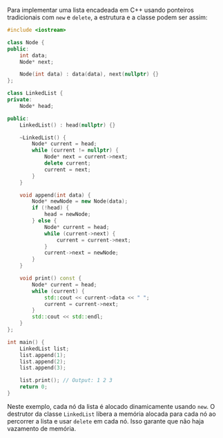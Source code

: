 Para implementar uma lista encadeada em C++ usando ponteiros
tradicionais com `new` e `delete`, a estrutura e a classe
podem ser assim:

```cpp
#include <iostream>

class Node {
public:
    int data;
    Node* next;

    Node(int data) : data(data), next(nullptr) {}
};

class LinkedList {
private:
    Node* head;

public:
    LinkedList() : head(nullptr) {}

    ~LinkedList() {
        Node* current = head;
        while (current != nullptr) {
            Node* next = current->next;
            delete current;
            current = next;
        }
    }

    void append(int data) {
        Node* newNode = new Node(data);
        if (!head) {
            head = newNode;
        } else {
            Node* current = head;
            while (current->next) {
                current = current->next;
            }
            current->next = newNode;
        }
    }

    void print() const {
        Node* current = head;
        while (current) {
            std::cout << current->data << " ";
            current = current->next;
        }
        std::cout << std::endl;
    }
};

int main() {
    LinkedList list;
    list.append(1);
    list.append(2);
    list.append(3);

    list.print(); // Output: 1 2 3
    return 0;
}
```

Neste exemplo, cada nó da lista é alocado dinamicamente
usando `new`. O destrutor da classe `LinkedList` libera a
memória alocada para cada nó ao percorrer a lista e usar
`delete` em cada nó. Isso garante que não haja vazamento
de memória.
